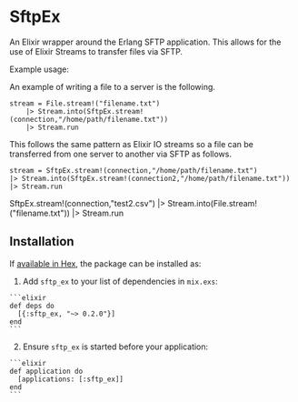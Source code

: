 # SftpEx

An Elixir wrapper around the Erlang SFTP application. This allows for the use of Elixir Streams to 
transfer files via SFTP. 
 
Example usage: 

An example of writing a file to a server is the following.
    
    stream = File.stream!("filename.txt")
        |> Stream.into(SftpEx.stream!(connection,"/home/path/filename.txt"))
        |> Stream.run
        
This follows the same pattern as Elixir IO streams so a file can be transferred
from one server to another via SFTP as follows.

    stream = SftpEx.stream!(connection,"/home/path/filename.txt")
    |> Stream.into(SftpEx.stream!(connection2,"/home/path/filename.txt"))
    |> Stream.run
    
    
SftpEx.stream!(connection,"test2.csv") |> Stream.into(File.stream!("filename.txt")) |> Stream.run
    
## Installation

If [available in Hex](https://hex.pm/docs/publish), the package can be installed as:

  1. Add `sftp_ex` to your list of dependencies in `mix.exs`:

    ```elixir
    def deps do
      [{:sftp_ex, "~> 0.2.0"}]
    end
    ```

  2. Ensure `sftp_ex` is started before your application:

    ```elixir
    def application do
      [applications: [:sftp_ex]]
    end
    ```

